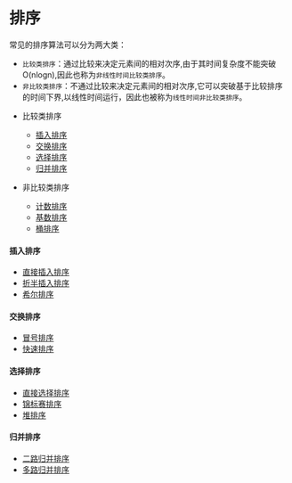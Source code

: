  排序
 =====

常见的排序算法可以分为两大类：</br>
* `比较类排序`：通过比较来决定元素间的相对次序,由于其时间复杂度不能突破O(nlogn),因此也称为`非线性时间比较类排序`。
* `非比较类排序`：不通过比较来决定元素间的相对次序,它可以突破基于比较排序的时间下界,以线性时间运行，因此也被称为`线性时间非比较类排序`。

- 比较类排序
    - [插入排序](#insertion)</br>
    - [交换排序](#swap)</br>
    - [选择排序](#selection)</br>
    - [归并排序](#merge)</br>

- 非比较类排序
    - [计数排序](../count)</br>
    - [基数排序](../radix)</br>
    - [桶排序](../bucket)</br>



#### <i id="insertion"></i>插入排序  
- [直接插入排序](./straight_insertion/)</br>
- [折半插入排序](../binary_insertion)</br>
- [希尔排序](../shell)</br>


#### <i id="swap"></i>交换排序  
- [冒号排序](../bubble)</br>
- [快速排序](../quick)</br>


#### <i id="selection"></i>选择排序  
- [直接选择排序](../direct_selection)</br>
- [锦标赛排序](../tournament)</br>
- [堆排序](../heap)</br>


#### <i id="merge"></i>归并排序
- [二路归并排序](../binary_merge)
- [多路归并排序](../mul_merge)



